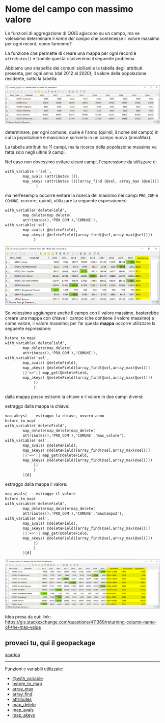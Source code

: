 # Nome del campo con massimo valore

Le funzioni di aggregazione di QGIS agiscono su un campo, ma se volessimo determinare il _nome del campo_ che contenesse il valore massimo per ogni record, come faremmo?

La funzione che permette di creare una mappa per ogni record è `attributes()` e tramite questa risolveremo il seguente problema.

Abbiamo uno shapefile dei comuni siciliani e la tabella degli attributi presenta, per ogni anno (dal 2012 al 2020), il valore della popolazione residente, sotto la tabella:

![](../img/esempi/maxValoreCampoNome/img_01.png)

determinare, per ogni comune, quale è l'anno (quindi, il nome del campo) in cui la popolazione è massima e scriverlo in un campo nuovo (annoMax).

La tabella attributi ha 11 campi, ma la ricerca della popolazione massima va fatta solo negli ultimi 9 campi.

Nel caso non dovessimo evitare alcuni campi, l'espressione da utilizzare è:

```
with_variable ('sel',
        map_avals (attributes ()),
        map_akeys (attributes ())[array_find (@sel, array_max (@sel))]
              )
```

ma nell'esempio occorre evitare la ricerca del massimo nei campi `PRO_COM` e `COMUNE`, occorre, quindi, utilizzare la seguente espressione:ù

```
with_variable('deleteField',
        map_delete(map_delete(
        attributes(),'PRO_COM'),'COMUNE'),
with_variable('sel',
        map_avals( @deleteField),
        map_akeys( @deleteField)[array_find(@sel,array_max(@sel))])
             )
```

![](../img/esempi/maxValoreCampoNome/img_02.png)

Se volessimo aggiungere anche il campo con il valore massimo, basterebbe creare una mappa con chiave il campo (che contiene il valore massimo) e come valore, il valore massimo; per far questa **mappa** occorre utilizzare la seguente espressione:

```
hstore_to_map(
with_variable('deleteField',
        map_delete(map_delete(
        attributes(),'PRO_COM'),'COMUNE'),
with_variable('sel',
        map_avals( @deleteField),
        map_akeys( @deleteField)[array_find(@sel,array_max(@sel))]
		||'=>'|| map_get(@deleteField,
		map_akeys( @deleteField)[array_find(@sel,array_max(@sel))])
             ))
             )
```

dalla mappa posso estrarre la chiave e il valore in due campi diversi:

estraggo dalla mappa la chiave:

```
map_akeys( -- estraggo la chiave, ovvero anno
hstore_to_map(
with_variable('deleteField',
        map_delete(map_delete(map_delete(
        attributes(),'PRO_COM'),'COMUNE','max_valore'),
with_variable('sel',
        map_avals( @deleteField),
        map_akeys( @deleteField)[array_find(@sel,array_max(@sel))]
		||'=>'|| map_get(@deleteField,
		map_akeys( @deleteField)[array_find(@sel,array_max(@sel))])
             ))
             )
        )[0]
```

estraggo dalla mappa il valore:

```
map_avals( -- estraggo il valore
hstore_to_map(
with_variable('deleteField',
        map_delete(map_delete(map_delete(
        attributes(),'PRO_COM'),'COMUNE','maxCampo2'),
with_variable('sel',
        map_avals( @deleteField),
        map_akeys( @deleteField)[array_find(@sel,array_max(@sel))]
		||'=>'|| map_get(@deleteField,
		map_akeys( @deleteField)[array_find(@sel,array_max(@sel))])
             ))
             )
        )[0]
```

![](../img/esempi/maxValoreCampoNome/img_03.png)

Idea presa da qui:
link: <https://gis.stackexchange.com/questions/411369/returning-column-name-of-the-max-value>

## provaci tu, qui il geopackage

[scarica](../prova_tu/comuni_rs.gpkg)

---

Funzioni e variabili utilizzate:

* [@with_variable](../gr_funzioni/variabili/with_variable.md)
* [hstore_to_map](../gr_funzioni/maps/maps_unico.md#array_get)
* [array_max](../gr_funzioni/array/array_unico.md#array_max)
* [array_find](../gr_funzioni/array/array_unico.md#array_find)
* [attributes](../gr_funzioni/record_e_attributi/record_e_attributi_unico.md#attributes)
* [map_delete](../gr_funzioni/maps/maps_unico.md#map_delete)
* [map_avals](../gr_funzioni/maps/maps_unico.md#map_avals)
* [map_akeys](../gr_funzioni/maps/maps_unico.md#map_akeys)

